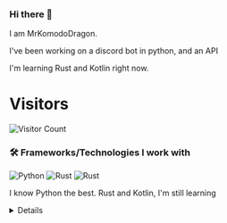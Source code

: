 ### Hi there 👋


I am MrKomodoDragon.

I've been working on a discord bot in python, and an API

I'm learning Rust and Kotlin right now.




# Visitors
![Visitor Count](https://profile-counter.glitch.me/%7BMrKomodoDragon%7D/count.svg)

### 🛠 Frameworks/Technologies I work with
<img alt="Python" src="https://img.shields.io/badge/python%20-%2314354C.svg?&style=for-the-badge&logo=python&logoColor=white"/> <img alt="Rust" src="https://img.shields.io/badge/rust%20-%2314354C.svg?&style=for-the-badge&logo=rust&logoColor=white"/> <img alt="Rust" src="https://img.shields.io/badge/kotlin%20-%2314354C.svg?&style=for-the-badge&logo=kotlin&logoColor=white"/>

I know Python the best. Rust and Kotlin, I'm still learning

<details>
# My Stats
[![Anurag's github stats](https://github-readme-stats.vercel.app/api?username=MrKomodoDragon)](https://github.com/anuraghazra/github-readme-stats)

# Languages I Use
![Top Langs](https://github-readme-stats.vercel.app/api/top-langs/?username=MrKomodoDragon&theme=tokyonight)

# Some more stats
<!--START_SECTION:waka-->
![Profile Views](http://img.shields.io/badge/Profile%20Views-36-blue)

**🐱 My Github Data** 

> 🏆 275 Contributions in the Year 2021
 > 
> 📦 42.6 kB Used in Github's Storage 
 > 
> 🚫 Not Opted to Hire
 > 
> 📜 41 Public Repositories 
 > 
> 🔑 2 Private Repositories  
 > 
**I'm an Early 🐤** 

```text
🌞 Morning    94 commits     ██████████░░░░░░░░░░░░░░░   41.96% 
🌆 Daytime    84 commits     █████████░░░░░░░░░░░░░░░░   37.5% 
🌃 Evening    45 commits     █████░░░░░░░░░░░░░░░░░░░░   20.09% 
🌙 Night      1 commits      ░░░░░░░░░░░░░░░░░░░░░░░░░   0.45%

```
📅 **I'm Most Productive on Tuesday** 

```text
Monday       22 commits     ██░░░░░░░░░░░░░░░░░░░░░░░   9.82% 
Tuesday      50 commits     █████░░░░░░░░░░░░░░░░░░░░   22.32% 
Wednesday    30 commits     ███░░░░░░░░░░░░░░░░░░░░░░   13.39% 
Thursday     30 commits     ███░░░░░░░░░░░░░░░░░░░░░░   13.39% 
Friday       50 commits     █████░░░░░░░░░░░░░░░░░░░░   22.32% 
Saturday     16 commits     █░░░░░░░░░░░░░░░░░░░░░░░░   7.14% 
Sunday       26 commits     ███░░░░░░░░░░░░░░░░░░░░░░   11.61%

```


📊 **This Week I Spent My Time On** 

```text
⌚︎ Time Zone: America/Los_Angeles

💬 Programming Languages: 
Python                   2 hrs 18 mins       ███████████░░░░░░░░░░░░░░   46.47% 
JavaScript               1 hr 52 mins        █████████░░░░░░░░░░░░░░░░   37.56% 
C                        18 mins             █░░░░░░░░░░░░░░░░░░░░░░░░   6.1% 
Rust                     15 mins             █░░░░░░░░░░░░░░░░░░░░░░░░   5.1% 
JSON                     8 mins              ░░░░░░░░░░░░░░░░░░░░░░░░░   2.81%

🔥 Editors: 
VS Code                  4 hrs 58 mins       █████████████████████████   100.0%

🐱‍💻 Projects: 
js-cord                  1 hr 55 mins        █████████░░░░░░░░░░░░░░░░   38.58% 
2.0                      1 hr 44 mins        ████████░░░░░░░░░░░░░░░░░   35.12% 
cython-test              26 mins             ██░░░░░░░░░░░░░░░░░░░░░░░   8.91% 
sir-komodobot            26 mins             ██░░░░░░░░░░░░░░░░░░░░░░░   8.84% 
rust-projects            12 mins             █░░░░░░░░░░░░░░░░░░░░░░░░   4.02%

💻 Operating System: 
Mac                      4 hrs 58 mins       █████████████████████████   100.0%

```

**I Mostly Code in Python** 

```text
Python                   9 repos             ████████████░░░░░░░░░░░░░   50.0% 
Rust                     3 repos             ████░░░░░░░░░░░░░░░░░░░░░   16.67% 
Java                     1 repo              █░░░░░░░░░░░░░░░░░░░░░░░░   5.56% 
HTML                     1 repo              █░░░░░░░░░░░░░░░░░░░░░░░░   5.56% 
Shell                    1 repo              █░░░░░░░░░░░░░░░░░░░░░░░░   5.56%

```


**Timeline**

![Chart not found](https://raw.githubusercontent.com/MrKomodoDragon/MrKomodoDragon/main/charts/bar_graph.png) 


<!--END_SECTION:waka-->
</details>
